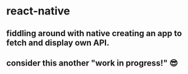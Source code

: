 # react-native

## fiddling around with native creating an app to fetch and display own API.

## consider this another "work in progress!" :sunglasses:
